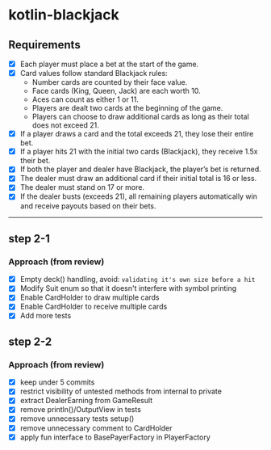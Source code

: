 # kotlin-blackjack

## Requirements

- [x] Each player must place a bet at the start of the game.
- [x] Card values follow standard Blackjack rules:
  - Number cards are counted by their face value.
  - Face cards (King, Queen, Jack) are each worth 10.
  - Aces can count as either 1 or 11.
  - Players are dealt two cards at the beginning of the game.
  - Players can choose to draw additional cards as long as their total does not exceed 21.
- [x] If a player draws a card and the total exceeds 21, they lose their entire bet.
- [x] If a player hits 21 with the initial two cards (Blackjack), they receive 1.5x their bet.
- [x] If both the player and dealer have Blackjack, the player’s bet is returned.
- [x] The dealer must draw an additional card if their initial total is 16 or less.
- [x] The dealer must stand on 17 or more.
- [x] If the dealer busts (exceeds 21), all remaining players automatically win and receive payouts based on their bets.

---
## step 2-1
### Approach (from review)
- [x] Empty deck() handling, avoid: `validating it's own size before a hit`
- [x] Modify Suit enum so that it doesn't interfere with symbol printing
- [x] Enable CardHolder to draw multiple cards
- [x] Enable CardHolder to receive multiple cards
- [x] Add more tests

## step 2-2
### Approach (from review)
- [x] keep under 5 commits
- [x] restrict visibility of untested methods from internal to private
- [x] extract DealerEarning from GameResult
- [x] remove println()/OutputView in tests
- [x] remove unnecessary tests setup()
- [x] remove unnecessary comment to CardHolder
- [x] apply fun interface to BasePayerFactory in PlayerFactory
